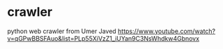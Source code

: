 # crawler
python web crawler
from Umer Javed https://www.youtube.com/watch?v=qGPwBBSFAuo&list=PLp55XiVzZ1_iUYan9C3NsWhdkw4Gbnovx
